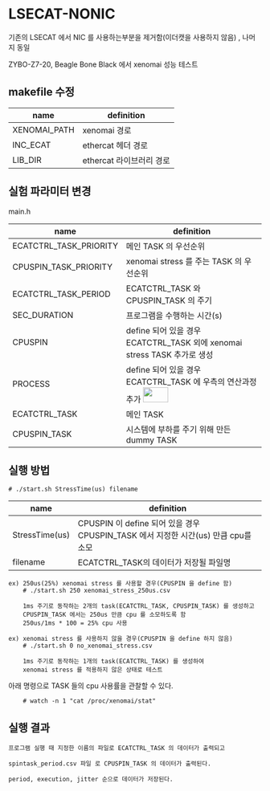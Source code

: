 # LSECAT-NONIC
기존의 LSECAT 에서 NIC 를 사용하는부분을 제거함(이더캣을 사용하지 않음) , 나머지 동일

ZYBO-Z7-20, Beagle Bone Black 에서 xenomai 성능 테스트

## makefile 수정

|name| definition |
|--|--|
|XENOMAI_PATH | xenomai 경로|
|INC_ECAT     | ethercat 헤더 경로|
|LIB_DIR      | ethercat 라이브러리 경로|


## 실험 파라미터 변경

main.h

|name|definition |
|--|--|
|ECATCTRL_TASK_PRIORITY	| 메인 TASK 의 우선순위|
|CPUSPIN_TASK_PRIORITY	 | xenomai stress 를 주는 TASK 의 우선순위|
|ECATCTRL_TASK_PERIOD    | ECATCTRL_TASK 와 CPUSPIN_TASK 의 주기|
|SEC_DURATION            | 프로그램을 수행하는 시간(s) |
|CPUSPIN                 | define 되어 있을 경우 ECATCTRL_TASK 외에 xenomai stress TASK 추가로 생성|
|PROCESS                 | define 되어 있을 경우 ECATCTRL_TASK 에 우측의 연산과정추가 <img src="./image/Picture2.png" width="50" height="30">|
|ECATCTRL_TASK | 메인 TASK|
|CPUSPIN_TASK  | 시스템에 부하를 주기 위해 만든 dummy TASK|


## 실행 방법

```
# ./start.sh StressTime(us) filename
```

|name| definition |
|--|--|
|StressTime(us) | CPUSPIN 이 define 되어 있을 경우 CPUSPIN_TASK 에서 지정한 시간(us) 만큼 cpu를 소모
|filename | ECATCTRL_TASK의 데이터가 저장될 파일명

```
ex) 250us(25%) xenomai stress 를 사용할 경우(CPUSPIN 을 define 함)
    # ./start.sh 250 xenomai_stress_250us.csv

    1ms 주기로 동작하는 2개의 task(ECATCTRL_TASK, CPUSPIN_TASK) 를 생성하고 
    CPUSPIN_TASK 에서는 250us 만큼 cpu 를 소모하도록 함
    250us/1ms * 100 = 25% cpu 사용
```

```
ex) xenomai stress 를 사용하지 않을 경우(CPUSPIN 을 define 하지 않음)
    # ./start.sh 0 no_xenomai_stress.csv

    1ms 주기로 동작하는 1개의 task(ECATCTRL_TASK) 를 생성하여 
    xenomai stress 를 적용하지 않은 상태로 테스트
```

아래 명령으로 TASK 들의 cpu 사용률을 관찰할 수 있다.

```
    # watch -n 1 "cat /proc/xenomai/stat" 
``` 

## 실행 결과
    프로그램 실행 때 지정한 이름의 파일로 ECATCTRL_TASK 의 데이터가 출력되고
    
    spintask_period.csv 파일 로 CPUSPIN_TASK 의 데이터가 출력된다.
    
    period, execution, jitter 순으로 데이터가 저장된다.
    
    
